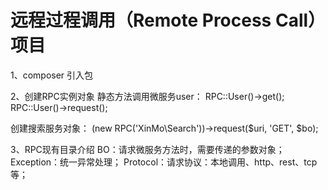 远程过程调用（Remote Process Call）项目
===============

1、composer 引入包

2、创建RPC实例对象
静态方法调用微服务user：
RPC::User()->get();
RPC::User()->request();

创建搜索服务对象：
(new RPC('XinMo\Search'))->request($uri, 'GET', $bo);

3、RPC现有目录介绍
BO：请求微服务方法时，需要传递的参数对象；
Exception：统一异常处理；
Protocol：请求协议：本地调用、http、rest、tcp等；

